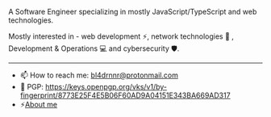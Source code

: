 A Software Engineer specializing in mostly JavaScript/TypeScript and web technologies.

Mostly interested in - web development ⚡️, network technologies 📡 , Development & Operations 💻 and cybersecurity 🛡.

---

- 📫 How to reach me: bl4drnnr@protonmail.com
- 🔑 PGP: https://keys.openpgp.org/vks/v1/by-fingerprint/8773E25F4E5B06F60AD9A04151E343BA669AD317
- ⚡️[About me](https://mb-portfolio-page.netlify.app/)
